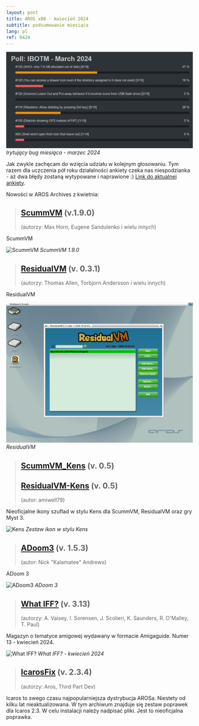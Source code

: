 ```yaml
---
layout: post
title: AROS x86 - kwiecień 2024
subtitle: podsumowanie miesiąca
lang: pl
ref: 0424
---
```




![Irytujący bug miesiąca](/assets/img/ibotm0324.png)
*Irytujący bug miesiąca - marzec 2024*

Jak zwykle zachęcam do wzięcia udziału w kolejnym głosowaniu. Tym razem dla uczczenia pół roku działalności ankiety czeka nas niespodzianka - aż dwa błędy zostaną wytypowane i naprawione :) [Link do aktualnej ankiety](https://www.arosworld.org/infusions/forum/viewthread.php?thread_id=1228&pid=4744). 

Nowości w AROS Archives z kwietnia:

> ## [ScummVM](http://archives.aros-exec.org/?function=showfile&file=emulation/misc/scummvm-1.9.0-1.i386-aros.zip) (v.1.9.0)
> (autorzy: Max Horn, Eugene Sandulenko i wielu innych)

ScummVM

![ScummVM](/assets/img/scummvm.png)
*ScummVM 1.9.0*

> ## [ResidualVM](http://archives.aros-exec.org/?function=showfile&file=emulation/misc/residualvm-0.3.1-1.i386-aros.zip) (v. 0.3.1)
> (autorzy: Thomas Allen, Torbjorn Andersson i wielu innych)

ResidualVM

![ResidualVM](/assets/img/residualvm.png)
*ResidualVM*

> ## [ScummVM_Kens](http://archives.aros-exec.org/?function=showfile&file=graphics/icon/scummvm_kens.lha) (v. 0.5)
> ## [ResidualVM-Kens](http://archives.aros-exec.org/?function=showfile&file=graphics/icon/residualvm-kens.lha) (v. 0.5)
> (autor: amiwell79)

Nieoficjalne ikony szuflad w stylu Kens dla ScummVM, ResidualVM oraz gry Myst 3.

![Kens](/assets/img/kens.jpg)
*Zestaw ikon w stylu Kens*

> ## [ADoom3](http://archives.aros-exec.org/?function=showfile&file=game/fps/adoom3-1.5.3.i386-aros.zip) (v. 1.5.3)
> (autor: Nick "Kalamatee" Andrews)

ADoom 3

![ADoom3](/assets/img/adoom3.jpg)
*ADoom 3*


> ## [What IFF?](http://archives.aros-exec.org/?function=showfile&file=document/misc/whatiff3.13.nodemo.lha) (v. 3.13)
> (autorzy: A. Vaisey, I. Sorensen, J. Scolieri, K. Saunders, R. O'Malley, T. Paul)

Magazyn o tematyce amigowej wydawany w formacie Amigaguide. Numer 13 - kwiecień 2024.

![What IFF?](/assets/img/whatiff.png)
*What IFF? - kwiecień 2024*

> ## [IcarosFix](http://archives.aros-exec.org/?function=showfile&file=development/utility/icaros_2.3_fix.lha) (v. 2.3.4)
> (autorzy: Aros, Third Part Dev)

Icaros to swego czasu najpopularniejsza dystrybucja AROSa. Niestety od kilku lat nieaktualizowana. W tym archiwum znajduje się zestaw poprawek dla Icaros 2.3. W celu instalacji należy nadpisać pliki. Jest to nieoficjalna poprawka.
